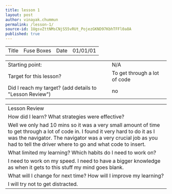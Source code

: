 ```yaml
---
title: lesson 1
layout: post
author: vinayak.chummun
permalink: /lesson-1/
source-id: 1UgsvZttNMsCNjS55vRUt_PojezGKND97KbhTFFl0a8A
published: true
---
```

<table>
  <tr>
    <td>Title</td>
    <td>Fuse Boxes</td>
    <td>Date</td>
    <td>01/01/01</td>
  </tr>
</table>


<table>
  <tr>
    <td>Starting point:</td>
    <td>N/A</td>
  </tr>
  <tr>
    <td>Target for this lesson?</td>
    <td>To get through a lot of code</td>
  </tr>
  <tr>
    <td>Did I reach my target? 
(add details to "Lesson Review")</td>
    <td>no</td>
  </tr>
</table>


<table>
  <tr>
    <td>Lesson Review</td>
  </tr>
  <tr>
    <td>How did I learn? What strategies were effective? </td>
  </tr>
  <tr>
    <td>Well we only had 10 mins so it was a very small amount of time to get through a lot of code in. I found it very hard to do it as I was the navigator. The navigator was a very crucial job as you had to tell the driver where to go and what code to insert.</td>
  </tr>
  <tr>
    <td>What limited my learning? Which habits do I need to work on? </td>
  </tr>
  <tr>
    <td>I need to work on my speed. I need to have a bigger knowledge as when it gets to this stuff my mind goes blank.</td>
  </tr>
  <tr>
    <td>What will I change for next time? How will I improve my learning?</td>
  </tr>
  <tr>
    <td>I will try not to get distracted.</td>
  </tr>
</table>


